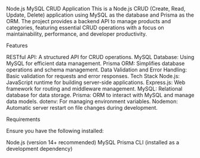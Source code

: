 Node.js MySQL CRUD Application
This is a Node.js CRUD (Create, Read, Update, Delete) application using MySQL as the database and Prisma as the ORM. The project provides a backend API to manage products and categories, featuring essential CRUD operations with a focus on maintainability, performance, and developer productivity.

Features

RESTful API: A structured API for CRUD operations.
MySQL Database: Using MySQL for efficient data management.
Prisma ORM: Simplifies database operations and schema management.
Data Validation and Error Handling: Basic validation for requests and error responses.
Tech Stack
Node.js: JavaScript runtime for building server-side applications.
Express.js: Web framework for routing and middleware management.
MySQL: Relational database for data storage.
Prisma: ORM to interact with MySQL and manage data models.
dotenv: For managing environment variables.
Nodemon: Automatic server restart on file changes during development.

Requirements

Ensure you have the following installed:

Node.js (version 14+ recommended)
MySQL
Prisma CLI (installed as a development dependency)

